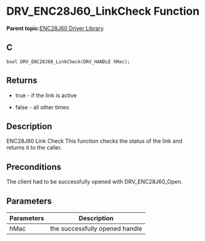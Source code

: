 # DRV\_ENC28J60\_LinkCheck Function

**Parent topic:**[ENC28J60 Driver Library](GUID-58EA08F2-E38D-48FD-BD75-C2972C0EE761.md)

## C

```
bool DRV_ENC28J60_LinkCheck(DRV_HANDLE hMac); 
```

## Returns

-   true - if the link is active

-   false - all other times


## Description

ENC28J60 Link Check This function checks the status of the link and returns it to the caller.

## Preconditions

The client had to be successfully opened with DRV\_ENC28J60\_Open.

## Parameters

|Parameters|Description|
|----------|-----------|
|hMac|the successfully opened handle|

